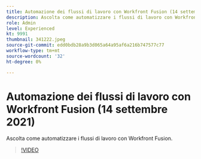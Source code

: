```yaml
---
title: Automazione dei flussi di lavoro con Workfront Fusion (14 settembre 2021)
description: Ascolta come automatizzare i flussi di lavoro con Workfront Fusion.
role: Admin
level: Experienced
kt: 9991
thumbnail: 341222.jpeg
source-git-commit: edd0bdb28a9b3d065a64a95af6a216b747577c77
workflow-type: tm+mt
source-wordcount: '32'
ht-degree: 0%

---
```


# Automazione dei flussi di lavoro con Workfront Fusion (14 settembre 2021)

Ascolta come automatizzare i flussi di lavoro con Workfront Fusion.

>[!VIDEO](https://video.tv.adobe.com/v/341222/?quality=12&learn=on)
